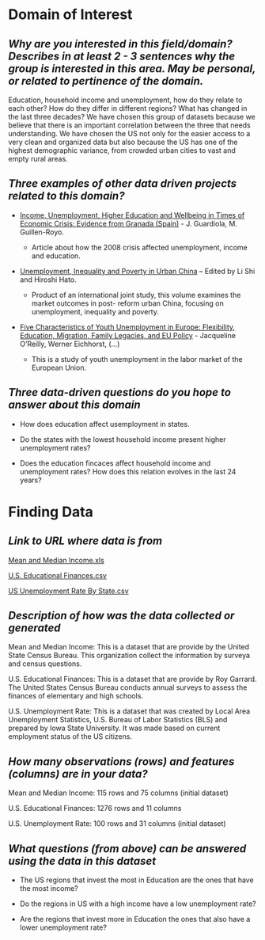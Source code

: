# **Domain of Interest**

## _Why are you interested in this field/domain? Describes in at least 2 - 3 sentences why the group is interested in this area. May be personal, or related to pertinence of the domain._

Education, household income and unemployment, how do they relate to each other? How do they differ in different regions? What has changed in the last three decades? We have chosen this group of datasets because we believe that there is an important correlation between the three that needs understanding. We have chosen the US not only for the easier access to a very clean and organized data but also because the US has one of the highest demographic variance, from crowded urban cities to vast and empty rural areas.

## _Three examples of other data driven projects related to this domain?_

- [Income, Unemployment, Higher Education and Wellbeing in Times of Economic Crisis: Evidence from Granada (Spain)](https://link.springer.com/article/10.1007/s11205-014-0598-6) - J. Guardiola, M. Guillen-Royo.

    - Article about how the 2008 crisis affected unemployment, income and education.

- [Unemployment, Inequality and Poverty in Urban China](https://books.google.es/books?hl=es&lr=&id=uXR_AgAAQBAJ&oi=fnd&pg=PP1&dq=education+household+income+unemployment&ots=u3mVhRYCqV&sig=zqTCstR6fAIpROQ2V-zpMP6sJcM#v=onepage&q=education%20household%20income%20unemployment&f=false) – Edited by Li Shi and Hiroshi Hato.

    - Product of an international joint study, this volume examines the market outcomes in post- reform urban China, focusing on unemployment, inequality and poverty.

- [Five Characteristics of Youth Unemployment in Europe: Flexibility, Education, Migration, Family Legacies, and EU Policy](https://journals.sagepub.com/doi/epub/10.1177/2158244015574962) - Jacqueline O’Reilly, Werner Eichhorst, (...)

    - This is a study of youth unemployment in the labor market of the European Union.

## _Three data-driven questions do you hope to answer about this domain_

- How does education affect usemployment in states.

- Do the states with the lowest household income present higher
unemployment rates?

- Does the education fincaces affect household income and unemployment rates?
How does this relation evolves in the last 24 years?

# **Finding Data**

## _Link to URL where data is from_

[Mean and Median Income.xls](https://www2.census.gov/programs-surveys/cps/tables/time-series/historical-income-households/h08.xls) 

[U.S. Educational Finances.csv](https://www.kaggle.com/noriuk/us-educational-finances)

[US Unemployment Rate By State.csv](https://www.icip.iastate.edu/tables/employment/unemployment-states)

## _Description of how was the data collected or generated_

Mean and Median Income: This is a dataset that are provide by the United State Census Bureau. This organization collect the information by surveya and census questions.

U.S. Educational Finances: This is a dataset that are provide by Roy Garrard. The United States Census Bureau conducts annual surveys to assess the finances of elementary and high schools.

U.S. Unemployment Rate: This is a dataset that was created by Local Area Unemployment Statistics, U.S. Bureau of Labor Statistics (BLS) and prepared by Iowa State University. It was made based on current employment status of the US citizens.

## _How many observations (rows) and features (columns) are in your data?_

Mean and Median Income: 115 rows and 75 columns (initial dataset)

U.S. Educational Finances: 1276 rows and 11 columns

U.S. Unemployment Rate: 100 rows and 31 columns (initial dataset)

## _What questions (from above) can be answered using the data in this dataset_

- The US regions that invest the most in Education are the ones that have the most income? 

- Do the regions in US with a high income have a low unemployment rate?

- Are the regions that invest more in Education the ones that also have a lower unemployment rate?

